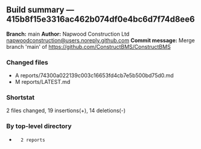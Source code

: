 ## Build summary — 415b8f15e3316ac462b074df0e4bc6d7f74d8ee6

**Branch:** main **Author:** Napwood Construction Ltd <napwoodconstruction@users.noreply.github.com>
**Commit message:** Merge branch 'main' of https://github.com/ConstructBMS/ConstructBMS

### Changed files

- A reports/74300a022139c003c16653fd4cb7e5b500bd75d0.md
- M reports/LATEST.md

### Shortstat

2 files changed, 19 insertions(+), 14 deletions(-)

### By top-level directory

-       2 reports
